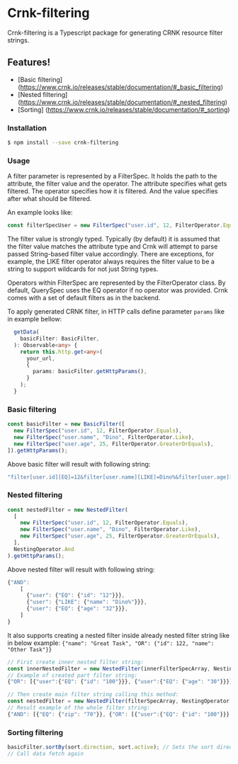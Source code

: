 # Crnk-filtering

Crnk-filtering is a Typescript package for generating CRNK resource filter strings.

## Features!

- [Basic filtering] (https://www.crnk.io/releases/stable/documentation/#_basic_filtering)
- [Nested filtering] (https://www.crnk.io/releases/stable/documentation/#_nested_filtering)
- [Sorting] (https://www.crnk.io/releases/stable/documentation/#_sorting)

### Installation

```sh
$ npm install --save crnk-filtering
```

### Usage

A filter parameter is represented by a FilterSpec. It holds the path to the attribute, the filter value and the operator. The attribute specifies what gets filtered. The operator specifies how it is filtered. And the value specifies after what should be filtered.

An example looks like:

```typescript
const filterSpecUser = new FilterSpec("user.id", 12, FilterOperator.Equals);
```

The filter value is strongly typed. Typically (by default) it is assumed that the filter value matches the attribute type and Crnk will attempt to parse passed String-based filter value accordingly. There are exceptions, for example, the LIKE filter operator always requires the filter value to be a string to support wildcards for not just String types.

Operators within FilterSpec are represented by the FilterOperator class. By default, QuerySpec uses the EQ operator if no operator was provided. Crnk comes with a set of default filters as in the backend.

To apply generated CRNK filter, in HTTP calls define parameter `params` like in example bellow:

```typescript
  getData(
    basicFilter: BasicFilter,
  ): Observable<any> {
    return this.http.get<any>(
      your_url,
      {
        params: basicFilter.getHttpParams(),
      }
    );
  }

```

### Basic filtering

```typescript
const basicFilter = new BasicFilter([
  new FilterSpec("user.id", 12, FilterOperator.Equals),
  new FilterSpec("user.name", "Dino", FilterOperator.Like),
  new FilterSpec("user.age", 25, FilterOperator.GreaterOrEquals),
]).getHttpParams();
```

Above basic filter will result with following string:

```typescript
"filter[user.id][EQ]=12&filter[user.name][LIKE]=Dino%&filter[user.age][GE]=25";
```

### Nested filtering

```typescript
const nestedFilter = new NestedFilter(
  [
    new FilterSpec("user.id", 12, FilterOperator.Equals),
    new FilterSpec("user.name", "Dino", FilterOperator.Like),
    new FilterSpec("user.age", 25, FilterOperator.GreaterOrEquals),
  ],
  NestingOperator.And
).getHttpParams();
```

Above nested filter will result with following string:

```typescript
{"AND":
    [
      {"user": {"EQ": {"id": "12"}}},
      {"user": {"LIKE": {"name": "Dino%"}}},
      {"user": {"EQ": {"age": "32"}}},
    ]
}
```

It also supports creating a nested filter inside already nested filter string like in below example:
`{"name": "Great Task", "OR": {"id": 122, "name": "Other Task"}}`

```typescript
// First create inner nested filter string:
const innerNestedFilter = new NestedFilter(innerFilterSpecArray, NestingOperator.Or);
// Example of created part filter string:
{"OR": [{"user":{"EQ": {"id": "100"}}}, {"user":{"EQ": {"age": "30"}}}]}

// Then create main filter string calling this method:
const nestedFilter = new NestedFilter(filterSpecArray, NestingOperator.And, innerNestedFilter.buildFilterString());
// Result example of the whole filter string:
{"AND": [{"EQ": {"zip": "70"}}, {"OR": [{"user":{"EQ": {"id": "100"}}}, {"user":{"EQ": {"age": "30"}}}]}]}
```

### Sorting filtering

```typescript
basicFilter.sortBy(sort.direction, sort.active); // Sets the sort direction
// Call data fetch again
```
